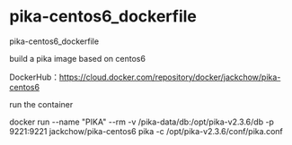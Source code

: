 # pika-centos6_dockerfile
pika-centos6_dockerfile

build a pika image based on centos6

DockerHub：https://cloud.docker.com/repository/docker/jackchow/pika-centos6

run the container

docker run --name "PIKA" --rm -v /pika-data/db:/opt/pika-v2.3.6/db -p 9221:9221 jackchow/pika-centos6 pika -c /opt/pika-v2.3.6/conf/pika.conf
